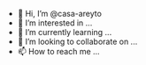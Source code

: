 - 👋 Hi, I’m @casa-areyto
- 👀 I’m interested in ...
- 🌱 I’m currently learning ...
- 💞️ I’m looking to collaborate on ...
- 📫 How to reach me ...

<!---
casa-areyto/casa-areyto is a ✨ special ✨ repository because its `README.md` (this file) appears on your GitHub profile.
You can click the Preview link to take a look at your changes.
--->
